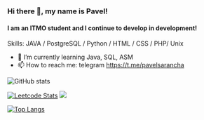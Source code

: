 ### Hi there 👋, my name is Pavel!
#### I am an ITMO student and I continue to develop in development!

Skills: JAVA / PostgreSQL / Python / HTML / CSS / PHP/ Unix

- 🌱 I’m currently learning Java, SQL, ASM 
- 📫 How to reach me: telegram https://t.me/pavelsarancha 


![GitHub stats](https://github-readme-stats.vercel.app/api?username=PaulLocust&theme=great-gatsby&show_icons=true) 


[![Leetcode Stats](https://leetcard.jacoblin.cool/PaulLocust?theme=light)](https://leetcode.com/PaulLocust)
![](https://leetcard.PaulLocust/lapor?ext=heatmap)

[![Top Langs](https://github-readme-stats.vercel.app/api/top-langs/?username=PaulLocust)](https://github.com/anuraghazra/github-readme-stats)
